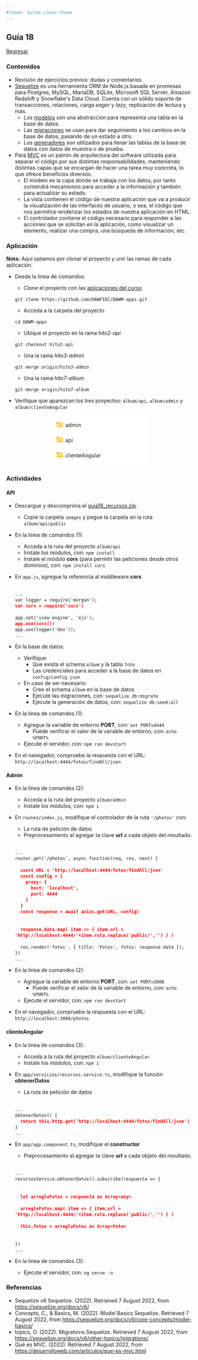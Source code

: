 ```yaml
---
#theme: bulma-clean-theme
---
```


## Guía 18

[Regresar](/DAWM/)

### Contenidos

* Revisión de ejercicios previos: dudas y comentarios.
* [Sequelize](https://sequelize.org/docs/v6/) es una herramienta ORM de Node.js basada en promesas para Postgres, MySQL, MariaDB, SQLite, Microsoft SQL Server, Amazon Redshift y Snowflake's Data Cloud. Cuenta con un sólido soporte de transacciones, relaciones, carga _eager_ y _lazy_, replicación de lectura y más.
  + Los [modelos](https://sequelize.org/docs/v6/core-concepts/model-basics/) son una abstracción para representa una tabla en la base de datos. 
  + Las [migraciones](https://sequelize.org/docs/v6/other-topics/migrations/) se usan para dar seguimiento a los cambios en la base de datos, pasando de un estado a otro.
  + Los [generadores](https://sequelize.org/docs/v6/other-topics/migrations/#creating-the-first-seed) son utilizados para llenar las tablas de la base de datos con datos de muestra o de prueba.
* Para [MVC](https://desarrolloweb.com/articulos/que-es-mvc.html) es un patrón de arquitectura del software utilizada para separar el código por sus distintas responsabilidades, manteniendo distintas capas que se encargan de hacer una tarea muy concreta, lo que ofrece beneficios diversos.
  + El modelo es la capa donde se trabaja con los datos, por tanto contendrá mecanismos para acceder a la información y también para actualizar su estado.
  + La vista contienen el código de nuestra aplicación que va a producir la visualización de las interfaces de usuario, o sea, el código que nos permitirá renderizar los estados de nuestra aplicación en HTML.
  + El controlador contiene el código necesario para responder a las acciones que se solicitan en la aplicación, como visualizar un elemento, realizar una compra, una búsqueda de información, etc.


### Aplicación

**Nota:** Aquí optamos por clonar el proyecto y unir las ramas de cada aplicación. 

* Desde la línea de comandos:
  
  + Clone el proyecto con las [aplicaciones del curso](https://github.com/DAWFIEC/DAWM-apps)
  ```
  git clone https://github.com/DAWFIEC/DAWM-apps.git 
  ```
  + Acceda a la carpeta del proyecto
  ```
  cd DAWM-apps
  ```
  + Ubique el proyecto en la rama _hito2-api_
  ```
  git checkout hito2-api
  ```
  + Una la rama _hito3-admin_
  ```
  git merge origin/hito3-admin
  ```
  + Una la rama _hito7-album_
  ```
  git merge origin/hito7-album
  ```
* Verifique que aparezcan los tres proyectos: `album/api`, `album/admin` y `album/clienteAngular`

<p align="center">
  <img src="imagenes/proyectos18.png">
</p>

### Actividades

#### API

* Descargue y descomprima el [guia18_recursos.zip](archivos/guia18_recursos.zip).
  + Copie la carpeta `images` y pegue la carpeta en la ruta `album/api/public` 

* En la línea de comandos (1):

  + Acceda a la ruta del proyecto `album/api`
  + Instale los módulos, con: `npm install`
  + Instale el módulo **cors** (para permitir las peticiones desde otros dominios), con: `npm install cors`

* En `app.js`, agregue la referencia al middleware **cors** 

  <pre><code>
  ...
  var logger = require('morgan');
  <b style="color:red">var cors = require('cors')</b>
  
  app.set('view engine', 'ejs');
  <b style="color:red">app.use(cors())</b>
  app.use(logger('dev'));
  ...
  </code></pre>

* En la base de datos:
  + Verifique:
    - Que exista el schema `album` y la tabla `foto`
    - Las credenciales para acceder a la base de datos en `config/config.json`
  + En caso de ser necesario:
    - Cree el schema `album` en la base de datos
    - Ejecute las migraciones, con: `sequelize db:migrate`
    - Ejecute la generación de datos, con: `sequelize db:seed:all`

* En la línea de comandos (1):

  + Agregue la variable de entorno **PORT**, con: `set PORT=4444`
    - Puede verificar el valor de la variable de entorno, con: `echo %PORT%`
  + Ejecute el servidor, con: `npm run devstart`

+ En el navegador, compruebe la respuesta con el URL: `http://localhost:4444/fotos/findAll/json`



#### Admin

* En la línea de comandos (2):

  + Acceda a la ruta del proyecto `album/admin`
  + Instale los módulos, con: `npm i`


* En `routes/index.js`, modifique el controlador de la ruta `'/photos'` con:
  + La ruta de petición de datos
  + Preprocesamiento al agregar la clave **url** a cada objeto del resultado.

  <pre><code>
  ...
  router.get('/photos', async function(req, res, next) {
  
    <b style="color:red">const URL = 'http://localhost:4444/fotos/findAll/json'
    const config = {
      proxy: {
        host: 'localhost',
        port: 4444
      }
    }
    const response = await axios.get(URL, config)
    </b>

    <b style="color:red">response.data.map( item => { item.url = 'http://localhost:4444/'+item.ruta.replace('public/','') } )</b>

    res.render('fotos', { title: 'Fotos', fotos: response.data });
  })
  ...
  </code></pre>

* En la línea de comandos (2):

  + Agregue la variable de entorno **PORT**, con: `set PORT=3080`
    - Puede verificar el valor de la variable de entorno, con: `echo %PORT%`
  + Ejecute el servidor, con: `npm run devstart`

+ En el navegador, compruebe la respuesta con el URL: `http://localhost:3080/photos`




#### clienteAngular

* En la línea de comandos (3):

  + Acceda a la ruta del proyecto `album/clienteAngular`
  + Instale los módulos, con: `npm i`

* En `app/servicios/recursos.service.ts`, modifique la función **obtenerDatos**
  + La ruta de petición de datos

  <pre><code>
  ...
  obtenerDatos() {
    <b style="color:red">return this.http.get('http://localhost:4444/fotos/findAll/json')</b>
  }
  ...
  </code></pre>

* En `app/app.component.ts`, modifique el **constructor**
  + Preprocesamiento al agregar la clave **url** a cada objeto del resultado.

  <pre><code>
  ...
  recursosService.obtenerDatos().subscribe(respuesta => {
        
    <b style="color:red">
    let arregloFotos = respuesta as Array&lt;any&gt;

    arregloFotos.map( item => { item.url = 'http://localhost:4444/'+item.ruta.replace('public/','') } )

    this.fotos = arregloFotos as Array&lt;Foto&gt;
    </b>

  })
  ...
  </code></pre>

* En la línea de comandos (3):
  + Ejecute el servidor, con: `ng serve -o`


### Referencias

* Sequelize v6 Sequelize. (2022). Retrieved 7 August 2022, from https://sequelize.org/docs/v6/
* Concepts, C., & Basics, M. (2022). Model Basics Sequelize. Retrieved 7 August 2022, from https://sequelize.org/docs/v6/core-concepts/model-basics/
* topics, O. (2022). Migrations Sequelize. Retrieved 7 August 2022, from https://sequelize.org/docs/v6/other-topics/migrations/
* Qué es MVC. (2022). Retrieved 7 August 2022, from https://desarrolloweb.com/articulos/que-es-mvc.html